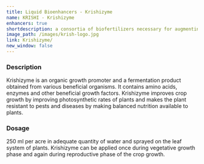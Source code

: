 ```yaml
---
title: Liquid Bioenhancers - Krishizyme
name: KRISHI - Krishizyme
enhancers: true
shortdescription: a consortia of biofertilizers necessary for augmenting vegetative growth of mulberry
image_path: /images/krish-logo.jpg
link: Krishizyme/
new_window: false
---
```

### Description
Krishizyme is an organic growth promoter and a fermentation product obtained from
various beneficial organisms. It contains amino acids, enzymes and other beneficial growth
factors. Krishizyme improves crop growth by improving photosynthetic rates of plants and
makes the plant resistant to pests and diseases by making balanced nutrition available to
plants.

### Dosage
250 ml per acre in adequate quantity of water and sprayed on the leaf system of
plants. Krishizyme can be applied once during vegetative growth phase and again during
reproductive phase of the crop growth.
